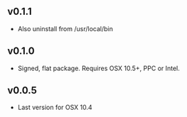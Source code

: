 ## v0.1.1
- Also uninstall from /usr/local/bin

## v0.1.0
 - Signed, flat package. Requires OSX 10.5+, PPC or Intel.

## v0.0.5
 - Last version for OSX 10.4
